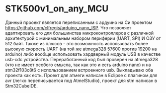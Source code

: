 # STK500v1_on_any_MCU
Данный прооект является переписанным с ардуино на Си проектом https://github.com/clfregis/arduino_nano_ISP. Что позволяет адаптировать его для большинства микроконтроллеров с различной архитектурой с минимальным набором периферии (UART, SPI) И ОЗУ от 512 байт. Также из плюсов - это возможность использовать более высокую скорость UART (на той же atmega328 57600 против 19200 на arduino) либо вообще использовать хардверный модуль USB в качестве usb-cdc устройства.
Переработанный код был проверен на atmega328 (что не имеет особого смысла, так как это и есть arduino nano) и на stm32f103c8t6 с использованием встроенного usb.
Выкладываю оба проекта как есть. Проект для атмеги написан в Eclipse с плагином для avr (легко переписывается под AtmelStudio), проект для stm написан в Stm32CubeIDE.

